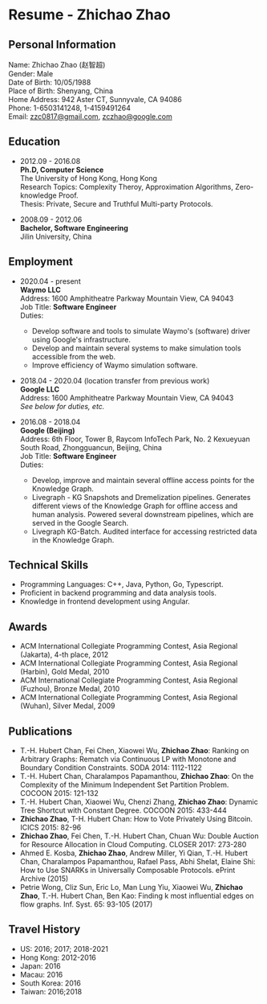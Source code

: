 Resume - Zhichao Zhao
=====================

Personal Information
--------------------
Name: Zhichao Zhao (赵智超)\
Gender: Male\
Date of Birth: 10/05/1988 \
Place of Birth: Shenyang, China\
Home Address: 942 Aster CT, Sunnyvale, CA 94086\
Phone: 1-6503141248, 1-4159491264\
Email: zzc0817@gmail.com, zczhao@google.com

Education
---------
* 2012.09 - 2016.08\
**Ph.D, Computer Science**\
The University of Hong Kong, Hong Kong\
Research Topics: Complexity Theroy, Approximation Algorithms, Zero-knowledge Proof.\
Thesis: Private, Secure and Truthful Multi-party Protocols.

* 2008.09 - 2012.06\
**Bachelor, Software Engineering**\
Jilin University, China

Employment
----------
* 2020.04 - present\
**Waymo LLC**\
Address: 1600 Amphitheatre Parkway Mountain View, CA 94043\
Job Title: **Software Engineer**\
Duties:
  * Develop software and tools to simulate Waymo's (software) driver using Google's infrastructure.
  * Develop and maintain several systems to make simulation tools accessible from the web.
  * Improve efficiency of Waymo simulation software.

* 2018.04 - 2020.04 (location transfer from previous work)\
**Google LLC**\
Address: 1600 Amphitheatre Parkway Mountain View, CA 94043\
*See below for duties, etc.*

* 2016.08 - 2018.04\
**Google (Beijing)** \
Address: 6th Floor, Tower B, Raycom InfoTech Park, No. 2 Kexueyuan South Road, Zhongguancun, Beijing, China\
Job Title: **Software Engineer**\
Duties:
  * Develop, improve and maintain several offline access points for the Knowledge Graph.
  * Livegraph - KG Snapshots and Dremelization pipelines.
    Generates different views of the Knowledge Graph for offline access and human analysis.
    Powered several downstream pipelines, which are served in the Google Search.
  * Livegraph KG-Batch. Audited interface for accessing restricted data in the Knowledge Graph.

Technical Skills
----------------
* Programming Languages: C++, Java, Python, Go, Typescript.
* Proficient in backend programming and data analysis tools.
* Knowledge in frontend development using Angular.


Awards
------
* ACM International Collegiate Programming Contest, Asia Regional (Jakarta), 4-th place, 2012
* ACM International Collegiate Programming Contest, Asia Regional (Harbin), Gold Medal, 2010
* ACM International Collegiate Programming Contest, Asia Regional (Fuzhou), Bronze Medal, 2010
* ACM International Collegiate Programming Contest, Asia Regional (Wuhan), Silver Medal, 2009


Publications
------------
* T.-H. Hubert Chan, Fei Chen, Xiaowei Wu, **Zhichao Zhao**:
Ranking on Arbitrary Graphs: Rematch via Continuous LP with Monotone and Boundary Condition Constraints.
SODA 2014: 1112-1122
* T.-H. Hubert Chan, Charalampos Papamanthou, **Zhichao Zhao**:
On the Complexity of the Minimum Independent Set Partition Problem.
COCOON 2015: 121-132
* T.-H. Hubert Chan, Xiaowei Wu, Chenzi Zhang, **Zhichao Zhao**:
Dynamic Tree Shortcut with Constant Degree.
COCOON 2015: 433-444
* **Zhichao Zhao**, T-H. Hubert Chan:
How to Vote Privately Using Bitcoin.
ICICS 2015: 82-96
* **Zhichao Zhao**, Fei Chen, T.-H. Hubert Chan, Chuan Wu:
Double Auction for Resource Allocation in Cloud Computing.
CLOSER 2017: 273-280
* Ahmed E. Kosba, **Zhichao Zhao**, Andrew Miller, Yi Qian, T.-H. Hubert Chan, Charalampos Papamanthou, Rafael Pass, Abhi Shelat, Elaine Shi:
How to Use SNARKs in Universally Composable Protocols.
ePrint Archive (2015)
* Petrie Wong, Cliz Sun, Eric Lo, Man Lung Yiu, Xiaowei Wu, **Zhichao Zhao**, T.-H. Hubert Chan, Ben Kao:
Finding k most influential edges on flow graphs.
Inf. Syst. 65: 93-105 (2017)

Travel History
--------------
* US: 2016; 2017; 2018-2021
* Hong Kong: 2012-2016
* Japan: 2016
* Macau: 2016
* South Korea: 2016
* Taiwan: 2016;2018
